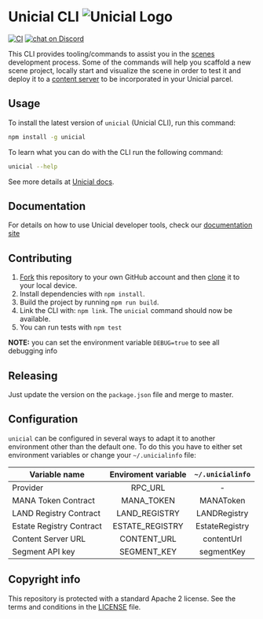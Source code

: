 # Unicial CLI ![Unicial Logo](css/logo.svg)

[![CI](https://github.com/unicial/cli/actions/workflows/ci.yml/badge.svg?branch=master&event=push)](https://github.com/unicial/cli/actions/workflows/ci.yml)
[![chat on Discord](https://img.shields.io/discord/417796904760639509.svg?logo=discord)](https://discordapp.com/invite/9EcuFgC)

This CLI provides tooling/commands to assist you in the [scenes](https://github.com/unicial-scenes/Awesome-Repository) development process. Some of the commands will help you scaffold a new scene project, locally start and visualize the scene in order to test it and deploy it to a [content server](https://github.com/unicial/catalyst/tree/master/content) to be incorporated in your Unicial parcel.

## Usage

To install the latest version of `unicial` (Unicial CLI), run this command:

```bash
npm install -g unicial
```

To learn what you can do with the CLI run the following command:

```bash
unicial --help
```

See more details at [Unicial docs](https://docs.unicial.org/getting-started/installation-guide).

## Documentation

For details on how to use Unicial developer tools, check our [documentation site](https://docs.unicial.org)

## Contributing

1. [Fork](https://help.github.com/articles/fork-a-repo/) this repository to your own GitHub account and then [clone](https://help.github.com/articles/cloning-a-repository/) it to your local device.
2. Install dependencies with `npm install`.
3. Build the project by running `npm run build`.
4. Link the CLI with: `npm link`. The `unicial` command should now be available.
5. You can run tests with `npm test`

**NOTE:** you can set the environment variable `DEBUG=true` to see all debugging info

## Releasing

Just update the version on the `package.json` file and merge to master.

## Configuration

`unicial` can be configured in several ways to adapt it to another environment other than the default one. To do this you have to either set environment variables or change your `~/.unicialinfo` file:

| Variable name            | Enviroment variable | `~/.unicialinfo` |
| ------------------------ | :-----------------: | :--------------: |
| Provider                 |       RPC_URL       |        -         |
| MANA Token Contract      |     MANA_TOKEN      |    MANAToken     |
| LAND Registry Contract   |    LAND_REGISTRY    |   LANDRegistry   |
| Estate Registry Contract |   ESTATE_REGISTRY   |  EstateRegistry  |
| Content Server URL       |     CONTENT_URL     |    contentUrl    |
| Segment API key          |     SEGMENT_KEY     |    segmentKey    |

## Copyright info

This repository is protected with a standard Apache 2 license. See the terms and conditions in the [LICENSE](https://github.com/unicial/cli/blob/master/LICENSE) file.
